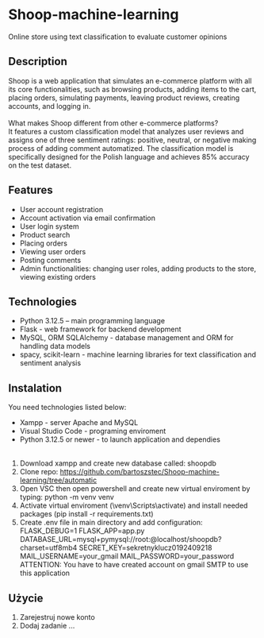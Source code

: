 # Shoop-machine-learning
Online store using text classification to evaluate customer opinions

## Description
Shoop is a web application that simulates an e-commerce platform with all its core functionalities, such as browsing products, adding items to the cart, placing orders, simulating payments, leaving product reviews, creating accounts, and logging in.<br><br>
What makes Shoop different from other e-commerce platforms?<br>It features a custom classification model that analyzes user reviews and assigns one of three sentiment ratings: positive, neutral, or negative making process of adding comment automatized. The classification model is specifically designed for the Polish language and achieves 85% accuracy on the test dataset.

## Features
- User account registration
- Account activation via email confirmation
- User login system
- Product search
- Placing orders
- Viewing user orders
- Posting comments
- Admin functionalities: changing user roles, adding products to the store, viewing existing orders

## Technologies
- Python 3.12.5 – main programming language
- Flask - web framework for backend development
- MySQL, ORM SQLAlchemy - database management and ORM for handling data models
- spacy, scikit-learn - machine learning libraries for text classification and sentiment analysis

## Instalation
You need technologies listed below:
- Xampp - server Apache and MySQL
- Visual Studio Code - programing enviroment
- Python 3.12.5 or newer - to launch application and dependies
  <br><br>
1. Download xampp and create new database called: shoopdb
2. Clone repo: https://github.com/bartoszstec/Shoop-machine-learning/tree/automatic
3. Open VSC then open powershell and create new virtual enviroment by typing: python -m venv venv
4. Activate virtual enviroment (\venv\Scripts\activate) and install needed packages (pip install -r requirements.txt)
5. Create .env file in main directory and add configuration:
FLASK_DEBUG=1
FLASK_APP=app.py
DATABASE_URL=mysql+pymysql://root:@localhost/shoopdb?charset=utf8mb4
SECRET_KEY=sekretnyklucz0192409218
MAIL_USERNAME=your_gmail
MAIL_PASSWORD=your_password
ATTENTION: You have to have created account on gmail SMTP to use this application

## Użycie
1. Zarejestruj nowe konto
2. Dodaj zadanie
...
